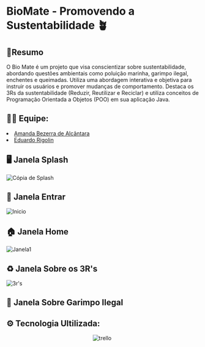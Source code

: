 # BioMate - Promovendo a Sustentabilidade 🪴

**<h2>📄Resumo</h2>**
O Bio Mate é um projeto que visa conscientizar sobre sustentabilidade, abordando
questões ambientais como poluição marinha, garimpo ilegal, enchentes e queimadas. Utiliza
uma abordagem interativa e objetiva para instruir os usuários e promover mudanças de
comportamento. Destaca os 3Rs da sustentabilidade (Reduzir, Reutilizar e Reciclar) e utiliza
conceitos de Programação Orientada a Objetos (POO) em sua aplicação Java.

**<h2>👨‍💻 Equipe:</h2>**
<li>
  <a href="https://github.com/amandaalbez">Amanda Bezerra de Alcântara</a><br>
</li>
<li>
  <a href="https://github.com/EduardoRigolin">Eduardo Rigolin</a><br>
</li>

**<h2>🖥️ Janela Splash</h2>**
![Cópia de Splash](https://github.com/amandaalbez/BioMate-APS-3SEM/assets/104281621/ed5b2eaf-4df0-401d-84d8-23ba148a0bb9)

**<h2>🚪 Janela Entrar</h2>**
![Inicio](https://github.com/amandaalbez/BioMate-APS-3SEM/assets/104281621/f18d28c9-e02f-407c-bd8d-632c75cdfc1b)

**<h2>🏠 Janela Home</h2>**
![Janela1](https://github.com/amandaalbez/BioMate-APS-3SEM/assets/104281621/04048028-4789-4b8a-92ec-c3253c4d0b89)

**<h2>♻️ Janela Sobre os 3R's</h2>**
![3r's](https://github.com/amandaalbez/BioMate-APS-3SEM/assets/104281621/d02853c9-855f-44c6-8a9e-cbd1df173f82)

**<h2>🌲 Janela Sobre Garimpo Ilegal</h2>**


**<h2>⚙ Tecnologia Ultilizada:</h2>**
<div align="center">
  <img src="https://img.shields.io/badge/Java-FFC300?style=for-the-badge&logo=java&logoColor=white" title="trello" alt="trello"/>&nbsp; 
</div>
